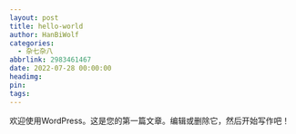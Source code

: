 ```yaml
---
layout: post
title: hello-world
author: HanBiWolf
categories:
  - 杂七杂八
abbrlink: 2983461467
date: 2022-07-28 00:00:00
headimg:
pin:
tags:
---
```

欢迎使用WordPress。这是您的第一篇文章。编辑或删除它，然后开始写作吧！